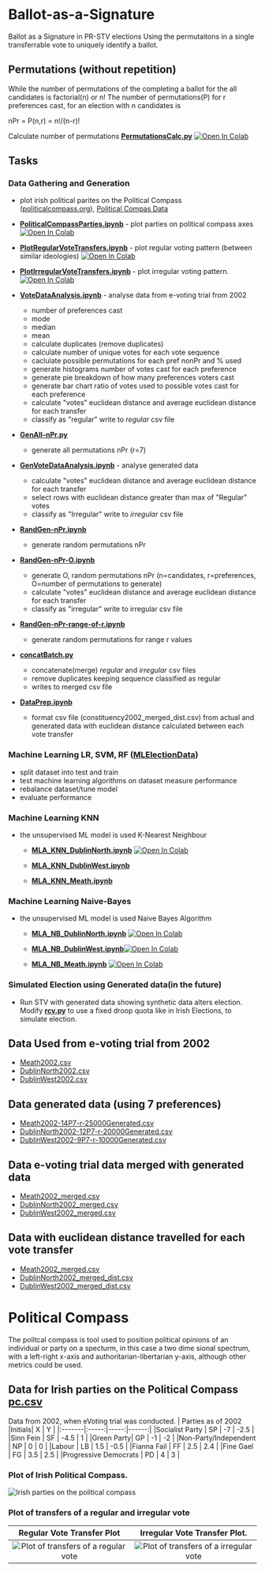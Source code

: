 # Ballot-as-a-Signature
Ballot as a Signature in PR-STV elections
Using the permutaitons in a single transferrable vote to uniquely identify a ballot.


## Permutations (without repetition)
While the number of permutations of the completing a ballot for the all candidates is factorial(n) or
n!
The number of permutations(P) for r preferences cast, for an election with n candidates is

nPr = P(n,r) = n!/(n-r)!    

Calculate number of permutations **[PermutationsCalc.py](/python/PermutationsCalc.py)**  [![Open In Colab](https://colab.research.google.com/assets/colab-badge.svg)](https://colab.research.google.com/github/conorgilmer/Ballot-as-a-signature/blob/master/notebooks/PermutationsCalc.ipynb)

## Tasks
### Data Gathering and Generation
- plot irish political parites on the Political Compass ([politicalcompass.org](https://politicalcompass.org/ireland2020)), [Political Compas Data](/data/pc.csv)
- **[PoliticalCompassParties.ipynb](/notebooks/PoliticalCompassParties.ipynb)** - plot parties on political compass axes [![Open In Colab](https://colab.research.google.com/assets/colab-badge.svg)](https://colab.research.google.com/github/conorgilmer/Ballot-as-a-signature/blob/master/notebooks/PoliticalCompassParties.ipynb)
- **[PlotRegularVoteTransfers.ipynb](/notebooks/PlotRegularVoteTransfers.ipynb)** - plot regular voting pattern (between similar ideologies) [![Open In Colab](https://colab.research.google.com/assets/colab-badge.svg)](https://colab.research.google.com/github/conorgilmer/Ballot-as-a-signature/blob/master/notebooks/PlotRegularVoteTransfers.ipynb)
- **[PlotIrregularVoteTransfers.ipynb](/notebooks/PlotIrregularVoteTransfers.ipynb)** - plot irregular voting pattern.  [![Open In Colab](https://colab.research.google.com/assets/colab-badge.svg)](https://colab.research.google.com/github/conorgilmer/Ballot-as-a-signature/blob/master/notebooks/PlotIrregularVoteTransfers.ipynb)

- **[VoteDataAnalysis.ipynb](/notebooks/VoteDataAnalysis.ipynb)** - analyse data from e-voting trial from 2002
  - number of preferences cast
  - mode
  - median
  - mean
  - calculate duplicates (remove duplicates)
  - calculate number of unique votes for each vote sequence
  - caclulate possible permutations for each pref nonPr and % used
  - generate histograms number of votes cast for each preference
  - generate pie breakdown of how many preferences voters cast
  - generate bar chart ratio of votes used to possible votes cast for each preference
  - calculate "votes" euclidean distance and average euclidean distance for each transfer
  - classify as "regular" write to *regular* csv file
- **[GenAll-nPr.py](/python/GenAll-nPr.py)** 
  - generate all permutations nPr (r=7)
- **[GenVoteDataAnalysis.ipynb](/notebooks/GenVoteDataAnalysis.ipynb)** - analyse generated data
  - calculate "votes" euclidean distance and average euclidean distance for each transfer
  - select rows with euclidean distance greater than max of "Regular" votes
  - classify as "Irregular" write to *irregular* csv file
- **[RandGen-nPr.ipynb](/notebooks/RandGen-nPr.ipynb)** 
  - generate random permutations nPr
- **[RandGen-nPr-O.ipynb](/notebooks/RandGen-nPr-O.ipynb)** 
  - generate O, random permutations nPr (n=candidates, r=preferences, O=number of permutations to generate)
  - calculate "votes" euclidean distance and average euclidean distance for each transfer
  - classify as "irregular" write to irregular csv file
- **[RandGen-nPr-range-of-r.ipynb](/notebooks/RandGen-nPr-range-of-r.ipynb)** 
  - generate random permutations for range r values
- **[concatBatch.py](/python/concatBatch.py)**
  - concatenate(merge) *regular* and *irregular* csv files
  - remove duplicates keeping sequence classified as regular
  - writes to merged csv file
- **[DataPrep.ipynb](/notebooks/DataPrep.ipynb)** 
  - format csv file (constituency2002_merged_dist.csv) from actual and generated data with euclidean distance calculated between each vote transfer


### Machine Learning LR, SVM, RF ([MLElectionData](/notebooks/MLElectionData.ipynb))
- split dataset into test and train
- test machine learning algorithms on dataset measure performance
- rebalance dataset/tune model
- evaluate performance
### Machine Learning KNN
- the unsupervised ML model is used K-Nearest Neighbour 
  - **[MLA_KNN_DublinNorth.ipynb](/notebooks/MLA_KNN_DublinNorth.ipynb)** [![Open In Colab](https://colab.research.google.com/assets/colab-badge.svg)](https://colab.research.google.com/github/conorgilmer/Ballot-as-a-signature/blob/master/notebooks/MLA_KNN_DublinNorth.ipynb)

  - **[MLA_KNN_DublinWest.ipynb](/notebooks/MLA_KNN_DublinWest.ipynb)** 
  - **[MLA_KNN_Meath.ipynb](/notebooks/MLA_KNN_Meath.ipynb)** 

### Machine Learning Naive-Bayes
- the unsupervised ML model is used Naive Bayes Algorithm 
  - **[MLA_NB_DublinNorth.ipynb](/notebooks/MLA_NB_DublinNorth.ipynb)** [![Open In Colab](https://colab.research.google.com/assets/colab-badge.svg)](https://colab.research.google.com/github/conorgilmer/Ballot-as-a-signature/blob/master/notebooks/MLA_NB_DublinNorth.ipynb)

  - **[MLA_NB_DublinWest.ipynb](/notebooks/MLA_NB_DublinWest.ipynb)**[![Open In Colab](https://colab.research.google.com/assets/colab-badge.svg)](https://colab.research.google.com/github/conorgilmer/Ballot-as-a-signature/blob/master/notebooks/MLA_NB_DublinWest.ipynb)
  - **[MLA_NB_Meath.ipynb](/notebooks/MLA_NB_Meath.ipynb)** [![Open In Colab](https://colab.research.google.com/assets/colab-badge.svg)](https://colab.research.google.com/github/conorgilmer/Ballot-as-a-signature/blob/master/notebooks/MLA_NB_Meath.ipynb)




### Simulated Election using Generated data(in the future)
- Run STV with generated data showing synthetic data alters election. Modify **[rcv.py](/python/rcv.py)** to use a fixed droop quota like in Irish Elections, to simulate election.

## Data Used from e-voting trial from 2002
- [Meath2002.csv](/data/Meath2002.csv)
- [DublinNorth2002.csv](/data/DublinNorth2002.csv)
- [DublinWest2002.csv](/data/DublinWest2002.csv)

## Data generated data (using 7 preferences)
- [Meath2002-14P7-r-25000Generated.csv](/data/processed/Meath2002-14P7-r-25000Generated.csv)
- [DublinNorth2002-12P7-r-20000Generated.csv](/data/processed/DublinNorth2002-12P7-r-20000Generated.csv)
- [DublinWest2002-9P7-r-10000Generated.csv](/data/processed/DublinWest2002-9P7-r-10000Generated.csv)

## Data e-voting trial data merged with generated data 
- [Meath2002_merged.csv](/data/processed/Meath2002_merged.csv)
- [DublinNorth2002_merged.csv](/data/processed/DublinNorth2002_merged.csv)
- [DublinWest2002_merged.csv](/data/processed/DublinWest2002_merged.csv)


## Data with euclidean distance travelled for each vote transfer 
- [Meath2002_merged.csv](/data/processed/Meath2002_merged_dist.csv)
- [DublinNorth2002_merged_dist.csv](/data/processed/DublinNorth2002_merged_dist.csv)
- [DublinWest2002_merged_dist.csv](/data/processed/DublinWest2002_merged_dist.csv)



# Political Compass
The politcal compass is tool used to position political opinions of an individual or party on a specturm, in this case a two dime
sional spectrum, with a left-right x-axis and authoritarian-libertarian y-axis, although other metrics could be used.
## Data for Irish parties on the Political Compass [pc.csv](/data/pc.csv)
Data from 2002, when eVoting trial was conducted.
| Parties as of 2002  |Initials| X    | Y     |
|:-------|:-----:|-----:|------:|
|Socialist Party | SP    | -7   | -2.5  |
|Sinn Fein | SF    | -4.5 | 1     |
|Green Party| GP    | -1   | -2    |
|Non-Party/Independent | NP    | 0    | 0     |
|Labour | LB    | 1.5  | -0.5  |
|Fianna Fail | FF    | 2.5  | 2.4   |
|Fine Gael | FG    | 3.5  | 2.5   |
|Progressive Democrats | PD    | 4    | 3     |

### Plot of Irish Political Compass.
![Irish parties on the political compass](/images/PCplot.png)


### Plot of transfers of a regular and irregular vote
Regular Vote Transfer Plot | Irregular Vote Transfer Plot.
:-------------------------:|:-------------------------:
![Plot of transfers of a regular vote](/images/RegularVoteTransferplot.png) | ![Plot of transfers of a irregular vote](/images/IrregularVoteTransfersplot.png)
